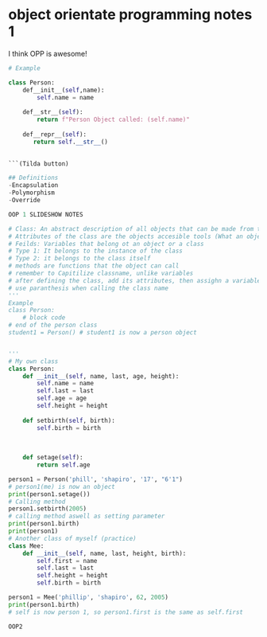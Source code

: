 # object orientate programming notes 1

I think OPP is awesome!

```python 
# Example

class Person:
    def__init__(self,name):
        self.name = name
        
    def__str__(self):
        return f"Person Object called: (self.name)"
       
    def__repr__(self):
       return self.__str__()
       

```(Tilda button)

## Definitions
-Encapsulation
-Polymorphism
-Override

OOP 1 SLIDESHOW NOTES

# Class: An abstract description of all objects that can be made from this set class where an object can be instantiated from.
# Attributes of the class are the objects accesible tools (What an object could be)
# Feilds: Variables that belong ot an object or a class
# Type 1: It belongs to the instance of the class 
# Type 2: it belongs to the class itself
# methods are functions that the object can call
# remember to Capitilize classname, unlike variables
# after defining the class, add its attributes, then assighn a variable with an instantion of the class to interact with it
# use paranthesis when calling the class name
'''
Example
class Person:
    # block code
# end of the person class
student1 = Person() # student1 is now a person object


'''
# My own class
class Person:
    def __init__(self, name, last, age, height):
        self.name = name
        self.last = last
        self.age = age
        self.height = height
    
    def setbirth(self, birth):
        self.birth = birth
        
          
        
    def setage(self):
        return self.age

person1 = Person('phill', 'shapiro', '17', "6'1")
# person1(me) is now an object
print(person1.setage())
# Calling method
person1.setbirth(2005)
# calling method aswell as setting parameter
print(person1.birth)
print(person1)
# Another class of myself (practice)
class Mee:
    def __init__(self, name, last, height, birth):
        self.first = name
        self.last = last
        self.height = height
        self.birth = birth

person1 = Mee('phillip', 'shapiro', 62, 2005)
print(person1.birth)
# self is now person 1, so person1.first is the same as self.first

OOP2

    
